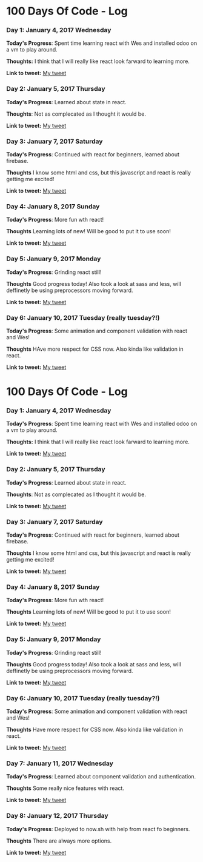 # 100 Days Of Code - Log

### Day 1: January 4, 2017 Wednesday

**Today's Progress**: Spent time learning react with Wes and installed odoo on a vm to play around.

**Thoughts:** I think that I will really like react look farward to learning more.

**Link to tweet:** [My tweet](https://twitter.com/techieJesse/status/817207674697875456)

### Day 2: January 5, 2017 Thursday

**Today's Progress**: Learned about state in react.

**Thoughts**: Not as complecated as I thought it would be.

**Link to tweet:** [My tweet](https://twitter.com/techieJesse/status/817208096258981889)

### Day 3: January 7, 2017 Saturday

**Today's Progress**: Continued with react for beginners, learned about firebase.

**Thoughts** I know some html and css, but this javascript and react is really getting me excited!

**Link to tweet:** [My tweet](https://twitter.com/techieJesse/status/817845403307671553)

### Day 4: January 8, 2017 Sunday

**Today's Progress**: More fun wth react!

**Thoughts** Learning lots of new! Will be good to put it to use soon!

**Link to tweet:** [My tweet](https://twitter.com/techieJesse/status/818628690133315585)

### Day 5: January 9, 2017 Monday

**Today's Progress**: Grinding react still!

**Thoughts** Good progress today! Also took a look at sass and less, will deffinetly be using preprocessors moving forward.

**Link to tweet:** [My tweet](https://twitter.com/techieJesse/status/818683166961651712)

### Day 6: January 10, 2017 Tuesday (really tuesday?!)

**Today's Progress**: Some animation and component validation with react and Wes!

**Thoughts** HAve more respect for CSS now. Also kinda like validation in react.

**Link to tweet:** [My tweet](https://twitter.com/techieJesse/status/819036833380237313)

# 100 Days Of Code - Log

### Day 1: January 4, 2017 Wednesday

**Today's Progress**: Spent time learning react with Wes and installed odoo on a vm to play around.

**Thoughts:** I think that I will really like react look farward to learning more.

**Link to tweet:** [My tweet](https://twitter.com/techieJesse/status/817207674697875456)

### Day 2: January 5, 2017 Thursday

**Today's Progress**: Learned about state in react.

**Thoughts**: Not as complecated as I thought it would be.

**Link to tweet:** [My tweet](https://twitter.com/techieJesse/status/817208096258981889)

### Day 3: January 7, 2017 Saturday

**Today's Progress**: Continued with react for beginners, learned about firebase.

**Thoughts** I know some html and css, but this javascript and react is really getting me excited!

**Link to tweet:** [My tweet](https://twitter.com/techieJesse/status/817845403307671553)

### Day 4: January 8, 2017 Sunday

**Today's Progress**: More fun wth react!

**Thoughts** Learning lots of new! Will be good to put it to use soon!

**Link to tweet:** [My tweet](https://twitter.com/techieJesse/status/818628690133315585)

### Day 5: January 9, 2017 Monday

**Today's Progress**: Grinding react still!

**Thoughts** Good progress today! Also took a look at sass and less, will deffinetly be using preprocessors moving forward.

**Link to tweet:** [My tweet](https://twitter.com/techieJesse/status/818683166961651712)

### Day 6: January 10, 2017 Tuesday (really tuesday?!)

**Today's Progress**: Some animation and component validation with react and Wes!

**Thoughts** Have more respect for CSS now. Also kinda like validation in react.

**Link to tweet:** [My tweet](https://twitter.com/techieJesse/status/819036833380237313)

### Day 7: January 11, 2017 Wednesday

**Today's Progress**: Learned about component validation and authentication.

**Thoughts** Some really nice features with react.

**Link to tweet:** [My tweet](https://twitter.com/techieJesse/status/819937671996968960)

### Day 8: January 12, 2017 Thursday

**Today's Progress**: Deployed to now.sh with help from react fo beginners.

**Thoughts** There are always more options.

**Link to tweet:** [My tweet](https://twitter.com/techieJesse/status/819941242331086848)
